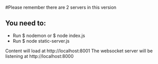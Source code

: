 #Please remember there are 2 servers in this version

## You need to:
* Run $ nodemon or $ node index.js
* Run $ node static-server.js

Content will load at http://localhost:8001
The websocket server will be listening at http://localhost:8000